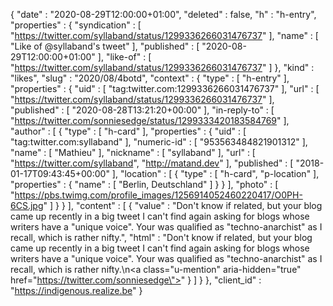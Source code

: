 {
  "date" : "2020-08-29T12:00:00+01:00",
  "deleted" : false,
  "h" : "h-entry",
  "properties" : {
    "syndication" : [ "https://twitter.com/syllaband/status/1299336266031476737" ],
    "name" : [ "Like of @syllaband's tweet" ],
    "published" : [ "2020-08-29T12:00:00+01:00" ],
    "like-of" : [ "https://twitter.com/syllaband/status/1299336266031476737" ]
  },
  "kind" : "likes",
  "slug" : "2020/08/4botd",
  "context" : {
    "type" : [ "h-entry" ],
    "properties" : {
      "uid" : [ "tag:twitter.com:1299336266031476737" ],
      "url" : [ "https://twitter.com/syllaband/status/1299336266031476737" ],
      "published" : [ "2020-08-28T13:21:20+00:00" ],
      "in-reply-to" : [ "https://twitter.com/sonniesedge/status/1299333420183584769" ],
      "author" : [ {
        "type" : [ "h-card" ],
        "properties" : {
          "uid" : [ "tag:twitter.com:syllaband" ],
          "numeric-id" : [ "953563484821901312" ],
          "name" : [ "Mathieu" ],
          "nickname" : [ "syllaband" ],
          "url" : [ "https://twitter.com/syllaband", "http://matand.dev" ],
          "published" : [ "2018-01-17T09:43:45+00:00" ],
          "location" : [ {
            "type" : [ "h-card", "p-location" ],
            "properties" : {
              "name" : [ "Berlin, Deutschland" ]
            }
          } ],
          "photo" : [ "https://pbs.twimg.com/profile_images/1256914052460220417/O0PH-6CS.jpg" ]
        }
      } ],
      "content" : [ {
        "value" : "Don't know if related, but your blog came up recently in a big tweet I can't find again asking for blogs whose writers have a \"unique voice\". Your was qualified as \"techno-anarchist\" as I recall, which is rather nifty.",
        "html" : "Don't know if related, but your blog came up recently in a big tweet I can't find again asking for blogs whose writers have a \"unique voice\". Your was qualified as \"techno-anarchist\" as I recall, which is rather nifty.\n<a class=\"u-mention\" aria-hidden=\"true\" href=\"https://twitter.com/sonniesedge\"></a>"
      } ]
    }
  },
  "client_id" : "https://indigenous.realize.be"
}
